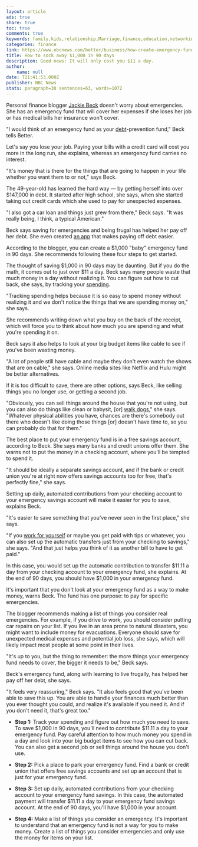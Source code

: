 ```yaml
---
layout: article
ads: true
share: true
toc: true
comments: true
keywords: family,kids,relationship,Marriage,finance,education,networking
categories: finance
link: https://www.nbcnews.com/better/business/how-create-emergency-fund-just-90-days-ncna803596
title: How to sock away $1,000 in 90 days
description: Good news: It will only cost you $11 a day.
author: 
    name: null
date: T21:41:53.000Z
publisher: NBC News
stats: paragraph=30 sentences=63, words=1072
---
```

Personal finance blogger [Jackie Beck](https://www.jackiebeck.com/) doesn't worry about emergencies. She has an emergency fund that will cover her expenses if she loses her job or has medical bills her insurance won't cover.

"I would think of an emergency fund as your [debt](https://www.nbcnews.com/better/money/millennials-really-don-t-debt-aren-t-credit-cards-n504536)-prevention fund," Beck tells Better.

Let's say you lose your job. Paying your bills with a credit card will cost you more in the long run, she explains, whereas an emergency fund carries no interest.

"It's money that is there for the things that are going to happen in your life whether you want them to or not," says Beck.

The 49-year-old has learned the hard way — by getting herself into over $147,000 in debt. It started after high school, she says, when she started taking out credit cards which she used to pay for unexpected expenses.

"I also got a car loan and things just grew from there," Beck says. "It was really being, I think, a typical American."

Beck says saving for emergencies and being frugal has helped her pay off her debt. She even created [an app](https://www.jackiebeck.com/pay-off-debt-app-info/) that makes paying off debt easier.

According to the blogger, you can create a $1,000 "baby" emergency fund in 90 days. She recommends following these four steps to get started.

The thought of saving $1,000 in 90 days may be daunting. But if you do the math, it comes out to just over $11 a day. Beck says many people waste that much money in a day without realizing it. You can figure out how to cut back, she says, by tracking your [spending](https://www.nbcnews.com/better/business/need-save-money-try-spending-ban-ncna787246).

"Tracking spending helps because it is so easy to spend money without realizing it and we don't notice the things that we are spending money on," she says.

She recommends writing down what you buy on the back of the receipt, which will force you to think about how much you are spending and what you're spending it on.

Beck says it also helps to look at your big budget items like cable to see if you've been wasting money.

"A lot of people still have cable and maybe they don't even watch the shows that are on cable," she says. Online media sites like Netflix and Hulu might be better alternatives.

If it is too difficult to save, there are other options, says Beck, like selling things you no longer use, or getting a second job.

"Obviously, you can sell things around the house that you're not using, but you can also do things like clean or babysit, [or] [walk dogs](https://www.nbcnews.com/better/health/why-dogs-help-us-feel-good-help-us-cope-life-ncna799656)," she says. "Whatever physical abilities you have, chances are there's somebody out there who doesn't like doing those things [or] doesn't have time to, so you can probably do that for them."

The best place to put your emergency fund is in a free savings account, according to Beck. She says many banks and credit unions offer them. She warns not to put the money in a checking account, where you'll be tempted to spend it.

"It should be ideally a separate savings account, and if the bank or credit union you're at right now offers savings accounts too for free, that's perfectly fine," she says.

Setting up daily, automated contributions from your checking account to your emergency savings account will make it easier for you to save, explains Beck.

"It's easier to save something that you've never seen in the first place," she says.

"If you [work for yourself](https://www.nbcnews.com/better/business/5-things-can-make-or-break-working-home-ncna799641) or maybe you get paid with tips or whatever, you can also set up the automatic transfers just from your checking to savings," she says. "And that just helps you think of it as another bill to have to get paid."

In this case, you would set up the automatic contribution to transfer $11.11 a day from your checking account to your emergency fund, she explains. At the end of 90 days, you should have $1,000 in your emergency fund.

It's important that you don't look at your emergency fund as a way to make money, warns Beck. The fund has one purpose: to pay for specific emergencies.

The blogger recommends making a list of things you consider real emergencies. For example, if you drive to work, you should consider putting car repairs on your list. If you live in an area prone to natural disasters, you might want to include money for evacuations. Everyone should save for unexpected medical expenses and potential job loss, she says, which will likely impact most people at some point in their lives.

"It's up to you, but the thing to remember: the more things your emergency fund needs to cover, the bigger it needs to be," Beck says.

Beck's emergency fund, along with learning to live frugally, has helped her pay off her debt, she says.

"It feels very reassuring," Beck says. "It also feels good that you've been able to save this up. You are able to handle your finances much better than you ever thought you could, and realize it's available if you need it. And if you don't need it, that's great too."

* **Step 1:** Track your spending and figure out how much you need to save. To save $1,000 in 90 days, you'll need to contribute $11.11 a day to your emergency fund. Pay careful attention to how much money you spend in a day and look into your big budget items to see how you can cut back. You can also get a second job or sell things around the house you don't use.

* **Step 2:** Pick a place to park your emergency fund. Find a bank or credit union that offers free savings accounts and set up an account that is just for your emergency fund.

* **Step 3:** Set up daily, automated contributions from your checking account to your emergency fund savings. In this case, the automated payment will transfer $11.11 a day to your emergency fund savings account. At the end of 90 days, you'll have $1,000 in your account.

* **Step 4:** Make a list of things you consider an emergency. It's important to understand that an emergency fund is not a way for you to make money. Create a list of things you consider emergencies and only use the money for items on your list.

